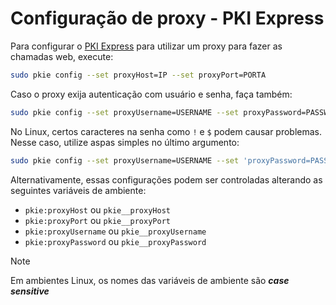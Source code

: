 ﻿# Configuração de proxy - PKI Express

Para configurar o [PKI Express](../index.md) para utilizar um proxy para fazer as chamadas web, execute:

```sh
sudo pkie config --set proxyHost=IP --set proxyPort=PORTA
```

Caso o proxy exija autenticação com usuário e senha, faça também:

```sh
sudo pkie config --set proxyUsername=USERNAME --set proxyPassword=PASSWORD
```

No Linux, certos caracteres na senha como `!` e `$` podem causar problemas. Nesse caso, utilize aspas simples no último argumento:

```sh
sudo pkie config --set proxyUsername=USERNAME --set 'proxyPassword=PASSWORD'
```

Alternativamente, essas configurações podem ser controladas alterando as seguintes variáveis de ambiente:

* `pkie:proxyHost` ou `pkie__proxyHost`
* `pkie:proxyPort` ou `pkie__proxyPort`
* `pkie:proxyUsername` ou `pkie__proxyUsername`
* `pkie:proxyPassword` ou `pkie__proxyPassword`

> [!NOTE]
> Em ambientes Linux, os nomes das variáveis de ambiente são ***case sensitive***
